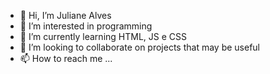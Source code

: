 - 👋 Hi, I’m Juliane Alves
- 👀 I’m interested in programming
- 🌱 I’m currently learning HTML, JS e CSS
- 💞️ I’m looking to collaborate on projects that may be useful
- 📫 How to reach me ...

<!---
julisevla3/julisevla3 is a ✨ special ✨ repository because its `README.md` (this file) appears on your GitHub profile.
You can click the Preview link to take a look at your changes.
--->
